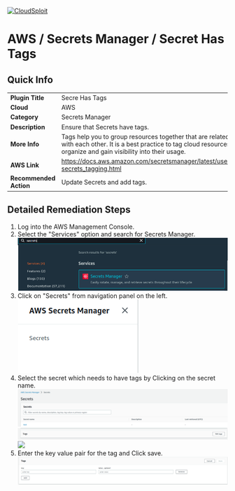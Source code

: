 [![CloudSploit](https://cloudsploit.com/img/logo-new-big-text-100.png "CloudSploit")](https://cloudsploit.com)

# AWS / Secrets Manager / Secret Has Tags

## Quick Info

| | |
|-|-|
| **Plugin Title** | Secre Has Tags |
| **Cloud** | AWS |
| **Category** | Secrets Manager |
| **Description** | Ensure that Secrets have tags. |
| **More Info** | Tags help you to group resources together that are related to or associated with each other. It is a best practice to tag cloud resources to better organize and gain visibility into their usage. |
| **AWS Link** | https://docs.aws.amazon.com/secretsmanager/latest/userguide/managing-secrets_tagging.html |
| **Recommended Action** | Update Secrets and add tags. |

## Detailed Remediation Steps

1. Log into the AWS Management Console.
2. Select the "Services" option and search for Secrets Manager. </br> <img src="/resources/aws/secretsmanager/secret-has-tags/step2.png"/>
3. Click on "Secrets" from navigation panel on the left.</br> <img src="/resources/aws/secretsmanager/secret-has-tags/step3.png"/>
4. Select the secret which needs to have tags by Clicking on the secret name.</br> <img src="/resources/aws/secretsmanager/secret-has-tags/step4.png"/></br> <img src="/resources/aws/secretsmanager/secret-has-tags/step5.png"/><img src="/resources/"/>
6. Enter the key value pair for the tag and Click save.</br> <img src="/resources/aws/secretsmanager/secret-has-tags/step6.png"/>


